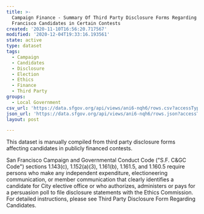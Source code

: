 ```yaml
---
title: >-
  Campaign Finance - Summary Of Third Party Disclosure Forms Regarding San
  Francisco Candidates in Certain Contests
created: '2020-11-10T16:56:20.717567'
modified: '2020-12-04T19:33:16.193561'
state: active
type: dataset
tags:
  - Campaign
  - Candidates
  - Disclosure
  - Election
  - Ethics
  - Finance
  - Third Party
groups:
  - Local Government
csv_url: 'https://data.sfgov.org/api/views/ani6-nqh6/rows.csv?accessType=DOWNLOAD'
json_url: 'https://data.sfgov.org/api/views/ani6-nqh6/rows.json?accessType=DOWNLOAD'
layout: post

---
```

This dataset is manually compiled from third party disclosure forms affecting candidates in publicly financed contests.

San Francisco Campaign and Governmental Conduct Code ("S.F. C&GC Code") sections 1.143(c), 1.152(a)(3), 1.161(b), 1.161.5, and 1.160.5 require persons who make any independent expenditure, electioneering communication, or member communication that clearly identifies a candidate for City elective office or who authorizes, administers or pays for a persuasion poll to file disclosure statements with the Ethics Commission. For detailed instructions, please see Third Party Disclosure Form Regarding Candidates.
